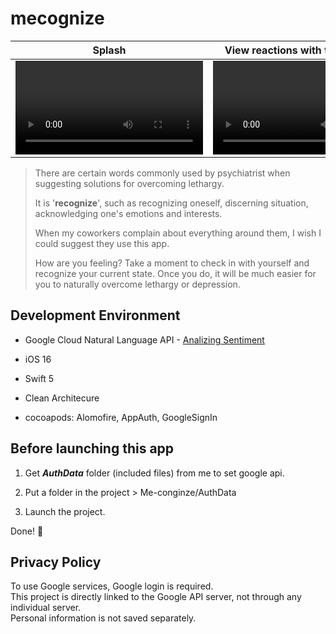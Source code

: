 # mecognize

| Splash | View reactions with the keyboard | Send and response of data |
| ------------- | ------------- | ------------- | 
| <video src="https://github.com/decaf-hailey/mecognize/assets/124033750/25f63c4f-3578-4c2a-ae70-2e25109a0e3c">  | <video src="https://github.com/decaf-hailey/mecognize/assets/124033750/8ee22512-0b4b-4bfe-91c4-5180fdd4ea24">| <video src="https://github.com/decaf-hailey/mecognize/assets/124033750/698a14b8-5910-4332-bed8-df0551905f02"> |


>There are certain words commonly used by psychiatrist when suggesting solutions for overcoming lethargy.
>
>It is '**recognize**', such as recognizing oneself, discerning situation, acknowledging one's emotions and interests.
>
>When my coworkers complain about everything around them, I wish I could suggest they use this app.
>
>How are you feeling? Take a moment to check in with yourself and recognize your current state. Once you do, it will be much easier for you to naturally overcome lethargy or depression.

## Development Environment 

- Google Cloud Natural Language API - [Analizing Sentiment](https://cloud.google.com/natural-language/docs/analyzing-sentiment)

- iOS 16
- Swift 5
- Clean Architecure
- cocoapods: Alomofire, AppAuth, GoogleSignIn

## Before launching this app

1. Get _**AuthData**_ folder (included files) from me to set google api.

2. Put a folder in the project > Me-conginze/AuthData

3. Launch the project.

Done! 🙌

## Privacy Policy

To use Google services, Google login is required.  
This project is directly linked to the Google API server, not through any individual server.  
Personal information is not saved separately.  
